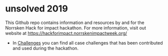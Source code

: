 # unsolved 2019

This Github repo contains information and resources by and for the Norrsken Hack for impact hackathon. For more information, visit out website at https://hackforimpact.norrskenimpactweek.org/

* In [Challenges](Challenges/) you can find all case challenges that has been contributed and used during the hackathon.

